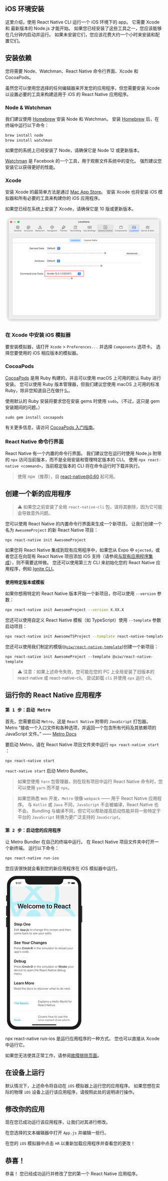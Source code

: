 iOS 环境安装
---

这里介绍，使用 React Native CLI 运行一个 iOS 环境下的 app。 它需要 Xcode 和 最新版本的 Node.js 才能开始。 如果您已经安装了这些工具之一，您应该能够在几分钟内启动并运行。 如果未安装它们，您应该花费大约一个小时来安装和配置它们。


## 安装依赖

您将需要 Node、Watchman、React Native 命令行界面、Xcode 和 CocoaPods。

虽然您可以使用您选择的任何编辑器来开发您的应用程序，但您需要安装 Xcode 以设置必要的工具来构建适用于 iOS 的 React Native 应用程序。

### Node & Watchman

我们建议使用 [Homebrew](http://brew.sh/) 安装 Node 和 Watchman。 安装 [Homebrew](http://brew.sh/) 后，在终端中运行以下命令：

```shell
brew install node
brew install watchman
```

如果您的系统上已经安装了 Node，请确保它是 Node 12 或更新版本。

[Watchman](https://facebook.github.io/watchman) 是 Facebook 的一个工具，用于观察文件系统中的变化。 强烈建议您安装它以获得更好的性能。

### Xcode

安装 Xcode 的最简单方法是通过 [Mac App Store](https://itunes.apple.com/cn/app/xcode/id497799835?mt=12)。 安装 Xcode 也将安装 iOS 模拟器和所有必要的工具来构建你的 iOS 应用程序。

如果您已经在系统上安装了 Xcode，请确保它是 10 版或更新版本。

![Xcode](./001.png)


### 在 Xcode 中安装 iOS 模拟器

要安装模拟器，请打开 `Xcode` > `Preferences...` 并选择 `Components` 选项卡。 选择您要使用的 iOS 相应版本的模拟器。

### CocoaPods

[CocoaPods](https://cocoapods.org/) 是用 Ruby 构建的，并且可以使用 macOS 上可用的默认 Ruby 进行安装。 您可以使用 Ruby 版本管理器，但我们建议您使用 macOS 上可用的标准 Ruby，除非您知道自己在做什么。

使用默认的 Ruby 安装将要求您在安装 gems 时使用 `sudo`。（不过，这只是 gem 安装期间的问题。）

```shell
sudo gem install cocoapods
```

有关更多信息，请访问 [CocoaPods 入门指南](https://guides.cocoapods.org/using/getting-started.html)。


### React Native 命令行界面

React Native 有一个内置的命令行界面。 我们建议您在运行时使用 Node.js 附带的 `npx` 访问当前版本，而不是全局安装和管理特定版本的 CLI。 使用 `npx react-native <command>`，当前稳定版本的 CLI 将在命令运行时下载并执行。

> 使用 npx（推荐），自 react-native@0.60 起可用。
<!--rehype:style=border-left: 8px solid #ffe564;background-color: #ffe56440;padding: 12px 16px;-->

## 创建一个新的应用程序

> ⚠️ 如果您之前安装了全局 `react-native-cli` 包，请将其删除，因为它可能会导致意外问题。
<!--rehype:style=border-left: 8px solid #ffe564;background-color: #ffe56440;padding: 12px 16px;-->

您可以使用 React Native 的内置命令行界面来生成一个新项目。 让我们创建一个名为 `AwesomeProject` 的新 React Native 项目：

```shell
npx react-native init AwesomeProject
```

如果您将 React Native 集成到现有应用程序中，如果您从 Expo 中 `ejected`，或者您正在向现有 React Native 项目添加 iOS 支持（请参阅[与现有应用程序集成](https://reactnative.dev/docs/integration-with-existing-apps)），则不需要这样做。 您还可以使用第三方 CLI 来初始化您的 React Native 应用程序，例如 [Ignite CLI](https://github.com/infinitered/ignite)。

### `使用特定版本或模板`

如果你想用特定的 React Native 版本开始一个新项目，你可以使用 `--version` 参数：

```bash
npx react-native init AwesomeProject --version X.XX.X
```

您还可以使用自定义 React Native 模板（如 TypeScript）使用 `--template` 参数启动项目：

```bash
npx react-native init AwesomeTSProject --template react-native-template-typescript
```

您还可以使用我们制定的模版([`@uiw/react-native-template`](https://github.com/uiwjs/react-native-template))创建一个新项目：

<!--rehype:style=background-color: rgb(118 247 149);-->
```shell
npx react-native init AwesomeProject --template @uiw/react-native-template
```

> ⚠️ 注意：如果上述命令失败，您可能在您的 PC 上全局安装了旧版本的 react-native 或 react-native-cli。 尝试卸载 `cli` 并使用 `npx` 运行 cli。
<!--rehype:style=border-left: 8px solid #ffe564;background-color: #ffe56440;padding: 12px 16px;-->

## 运行你的 React Native 应用程序

### `第 1 步：启动 Metro`

首先，您需要启动 `Metro`，这是 `React Native` 附带的 `JavaScript` 打包器。 Metro “接收一个入口文件和各种选项，并返回一个包含所有代码及其依赖项的 JavaScript 文件。” —— [Metro Docs](https://facebook.github.io/metro/docs/concepts)

要启动 Metro，请在 React Native 项目文件夹中运行 `npx react-native start` ：

```shell
npx react-native start
```

`react-native start` 启动 Metro Bundler。

> 如果您使用 `Yarn` 包管理器，则在现有项目中运行 React Native 命令时，您可以使用 `yarn` 而不是 `npx`。
<!--rehype:style=border-left: 8px solid #ffe564;background-color: #ffe56440;padding: 12px 16px;-->

> 如果您熟悉 `Web` 开发，`Metro` 很像 `webpack` —— 用于 React Native 应用程序。 与 `Kotlin` 或 `Java` 不同，`JavaScript` 不会被编译，React Native 也不会。 Bundling 与编译不同，但它可以帮助提高启动性能并将一些特定于平台的 `JavaScript` 转换为更广泛支持的 `JavaScript`。
<!--rehype:style=border-left: 8px solid #ffe564;background-color: #ffe56440;padding: 12px 16px;-->

### `第 2 步：启动您的应用程序`

让 Metro Bundler 在自己的终端中运行。 在 React Native 项目文件夹中打开一个新终端。 运行以下命令：

```bash
npx react-native run-ios
```

您应该很快就会看到您的新应用程序在 iOS 模拟器中运行。

![Getting Started iOS Success](./GettingStartediOSSuccess.png)

npx react-native run-ios 是运行应用程序的一种方式。 您也可以直接从 Xcode 中运行它。

如果您无法使其正常工作，请参阅[故障排除页面](https://reactnative.dev/docs/troubleshooting#content)。

## 在设备上运行

默认情况下，上述命令将自动在 `iOS` 模拟器上运行您的应用程序。 如果您想在实际的物理 `iOS` 设备上运行该应用程序，请按照此处的说明进行操作。

## 修改你的应用

现在您已成功运行该应用程序，让我们对其进行修改。

在您选择的文本编辑器中打开 `App.js` 并编辑一些行。

在您的 `iOS` 模拟器中点击 `⌘R`<!--rehype:style=color: red;background: #ffd2d2;--> 以重新加载应用程序并查看您的更改！

## 恭喜！

恭喜！ 您已经成功运行并修改了您的第一个 React Native 应用程序。